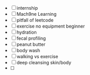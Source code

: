 - [ ] internship
- [ ] Mach9ne Learning
- [ ] pitfall of leetcode
- [ ] exercise no equipment beginner
- [ ] hydration
- [ ] fecal profiling
- [ ] peanut butter
- [ ] body wash
- [ ] walking vs exercise
- [ ] deep cleansing skin/body
- [ ] 